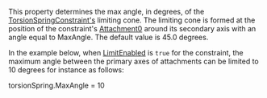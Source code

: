 This property determines the max angle, in degrees, of the [TorsionSpringConstraint's](https://developer.roblox.com/en-us/api-reference/class/TorsionSpringConstraint) limiting cone. The limiting cone is formed at the position of the constraint's [Attachment0](https://developer.roblox.com/en-us/api-reference/property/Constraint/Attachment0) around its secondary axis with an angle equal to MaxAngle. The default value is 45.0 degrees.

In the example below, when [LimitEnabled](https://developer.roblox.com/en-us/api-reference/property/TorsionSpringConstraint/LimitEnabled) is `true` for the constraint, the maximum angle between the primary axes of attachments can be limited to 10 degrees for instance as follows:

torsionSpring.MaxAngle = 10